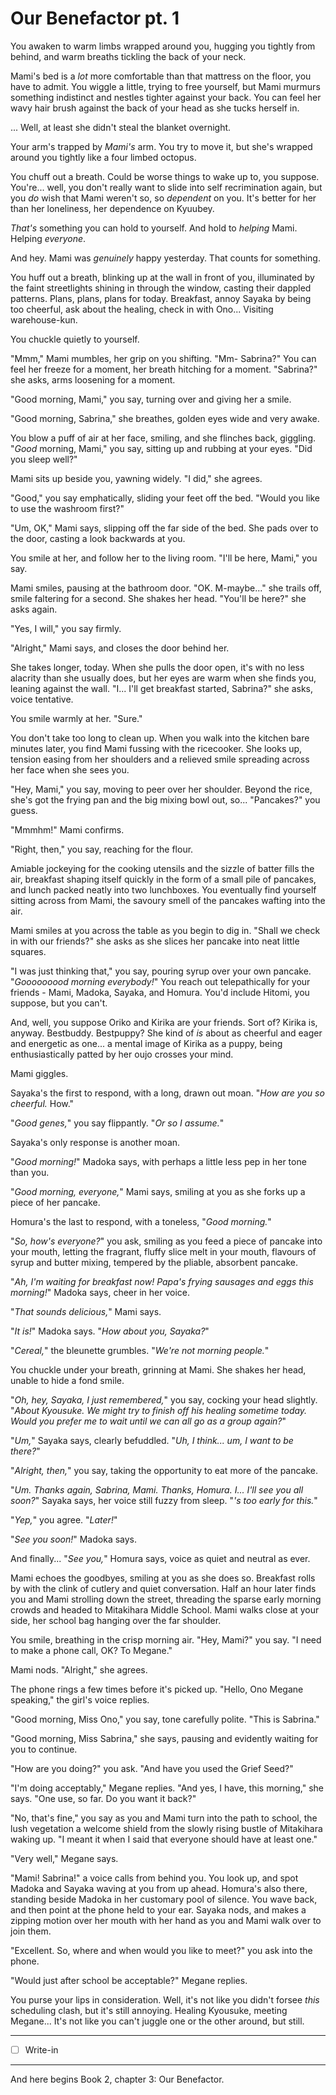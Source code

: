 # Our Benefactor pt. 1

You awaken to warm limbs wrapped around you, hugging you tightly from behind, and warm breaths tickling the back of your neck.

Mami's bed is a *lot* more comfortable than that mattress on the floor, you have to admit. You wiggle a little, trying to free yourself, but Mami murmurs something indistinct and nestles tighter against your back. You can feel her wavy hair brush against the back of your head as she tucks herself in.

... Well, at least she didn't steal the blanket overnight.

Your arm's trapped by *Mami's* arm. You try to move it, but she's wrapped around you tightly like a four limbed octopus.

You chuff out a breath. Could be worse things to wake up to, you suppose. You're... well, you don't really want to slide into self recrimination again, but you *do* wish that Mami weren't so, so *dependent* on you. It's better for her than her loneliness, her dependence on Kyuubey.

*That's* something you can hold to yourself. And hold to *helping* Mami. Helping *everyone*.

And hey. Mami was *genuinely* happy yesterday. That counts for something.

You huff out a breath, blinking up at the wall in front of you, illuminated by the faint streetlights shining in through the window, casting their dappled patterns. Plans, plans, plans for today. Breakfast, annoy Sayaka by being too cheerful, ask about the healing, check in with Ono... Visiting warehouse-kun.

You chuckle quietly to yourself.

"Mmm," Mami mumbles, her grip on you shifting. "Mm- Sabrina?" You can feel her freeze for a moment, her breath hitching for a moment. "Sabrina?" she asks, arms loosening for a moment.

"Good morning, Mami," you say, turning over and giving her a smile.

"Good morning, Sabrina," she breathes, golden eyes wide and very awake.

You blow a puff of air at her face, smiling, and she flinches back, giggling. "*Good* morning, Mami," you say, sitting up and rubbing at your eyes. "Did you sleep well?"

Mami sits up beside you, yawning widely. "I did," she agrees.

"Good," you say emphatically, sliding your feet off the bed. "Would you like to use the washroom first?"

"Um, OK," Mami says, slipping off the far side of the bed. She pads over to the door, casting a look backwards at you.

You smile at her, and follow her to the living room. "I'll be here, Mami," you say.

Mami smiles, pausing at the bathroom door. "OK. M-maybe..." she trails off, smile faltering for a second. She shakes her head. "You'll be here?" she asks again.

"Yes, I will," you say firmly.

"Alright," Mami says, and closes the door behind her.

She takes longer, today. When she pulls the door open, it's with no less alacrity than she usually does, but her eyes are warm when she finds you, leaning against the wall. "I... I'll get breakfast started, Sabrina?" she asks, voice tentative.

You smile warmly at her. "Sure."

You don't take too long to clean up. When you walk into the kitchen bare minutes later, you find Mami fussing with the ricecooker. She looks up, tension easing from her shoulders and a relieved smile spreading across her face when she sees you.

"Hey, Mami," you say, moving to peer over her shoulder. Beyond the rice, she's got the frying pan and the big mixing bowl out, so... "Pancakes?" you guess.

"Mmmhm!" Mami confirms.

"Right, then," you say, reaching for the flour.

Amiable jockeying for the cooking utensils and the sizzle of batter fills the air, breakfast shaping itself quickly in the form of a small pile of pancakes, and lunch packed neatly into two lunchboxes. You eventually find yourself sitting across from Mami, the savoury smell of the pancakes wafting into the air.

Mami smiles at you across the table as you begin to dig in. "Shall we check in with our friends?" she asks as she slices her pancake into neat little squares.

"I was just thinking that," you say, pouring syrup over your own pancake. "*Gooooooood morning everybody!*" You reach out telepathically for your friends - Mami, Madoka, Sayaka, and Homura. You'd include Hitomi, you suppose, but you can't.

And, well, you suppose Oriko and Kirika are your friends. Sort of? Kirika is, anyway. Bestbuddy. Bestpuppy? She kind of *is* about as cheerful and eager and energetic as one... a mental image of Kirika as a puppy, being enthusiastically patted by her oujo crosses your mind.

Mami giggles.

Sayaka's the first to respond, with a long, drawn out moan. "*How are you so cheerful.* How."

"*Good genes,*" you say flippantly. "*Or so I assume.*"

Sayaka's only response is another moan.

"*Good morning!*" Madoka says, with perhaps a little less pep in her tone than you.

"*Good morning, everyone,*" Mami says, smiling at you as she forks up a piece of her pancake.

Homura's the last to respond, with a toneless, "*Good morning.*"

"*So, how's everyone?*" you ask, smiling as you feed a piece of pancake into your mouth, letting the fragrant, fluffy slice melt in your mouth, flavours of syrup and butter mixing, tempered by the pliable, absorbent pancake.

"*Ah, I'm waiting for breakfast now! Papa's frying sausages and eggs this morning!*" Madoka says, cheer in her voice.

"*That sounds delicious,*" Mami says.

"*It is!*" Madoka says. "*How about you, Sayaka?*"

"*Cereal,*" the bleunette grumbles. "*We're not morning people.*"

You chuckle under your breath, grinning at Mami. She shakes her head, unable to hide a fond smile.

"*Oh, hey, Sayaka, I just remembered,*" you say, cocking your head slightly. "*About Kyousuke. We might try to finish off his healing sometime today. Would you prefer me to wait until we can all go as a group again?*"

"*Um,*" Sayaka says, clearly befuddled. "*Uh, I think... um, I want to be there?*"

"*Alright, then,*" you say, taking the opportunity to eat more of the pancake.

"*Um. Thanks again, Sabrina, Mami. Thanks, Homura. I... I'll see you all soon?*" Sayaka says, her voice still fuzzy from sleep. "*'s too early for this.*"

"*Yep,*" you agree. "*Later!*"

"*See you soon!*" Madoka says.

And finally... "*See you,*" Homura says, voice as quiet and neutral as ever.

Mami echoes the goodbyes, smiling at you as she does so. Breakfast rolls by with the clink of cutlery and quiet conversation. Half an hour later finds you and Mami strolling down the street, threading the sparse early morning crowds and headed to Mitakihara Middle School. Mami walks close at your side, her school bag hanging over the far shoulder.

You smile, breathing in the crisp morning air. "Hey, Mami?" you say. "I need to make a phone call, OK? To Megane."

Mami nods. "Alright," she agrees.

The phone rings a few times before it's picked up. "Hello, Ono Megane speaking," the girl's voice replies.

"Good morning, Miss Ono," you say, tone carefully polite. "This is Sabrina."

"Good morning, Miss Sabrina," she says, pausing and evidently waiting for you to continue.

"How are you doing?" you ask. "And have you used the Grief Seed?"

"I'm doing acceptably," Megane replies. "And yes, I have, this morning," she says. "One use, so far. Do you want it back?"

"No, that's fine," you say as you and Mami turn into the path to school, the lush vegetation a welcome shield from the slowly rising bustle of Mitakihara waking up. "I meant it when I said that everyone should have at least one."

"Very well," Megane says.

"Mami! Sabrina!" a voice calls from behind you. You look up, and spot Madoka and Sayaka waving at you from up ahead. Homura's also there, standing beside Madoka in her customary pool of silence. You wave back, and then point at the phone held to your ear. Sayaka nods, and makes a zipping motion over her mouth with her hand as you and Mami walk over to join them.

"Excellent. So, where and when would you like to meet?" you ask into the phone.

"Would just after school be acceptable?" Megane replies.

You purse your lips in consideration. Well, it's not like you didn't forsee *this* scheduling clash, but it's still annoying. Healing Kyousuke, meeting Megane... It's not like you can't juggle one or the other around, but still.

---

- [ ] Write-in

---

And here begins Book 2, chapter 3: Our Benefactor.
